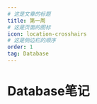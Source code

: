 ```yaml
---
# 这是文章的标题
title: 第一周
# 这是页面的图标
icon: location-crosshairs
# 这是侧边栏的顺序
order: 1
tag: Database
---
```

# Database笔记